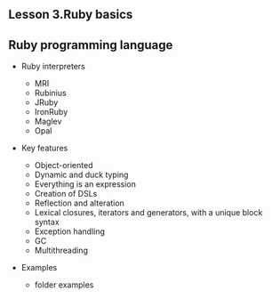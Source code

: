 Lesson 3.Ruby basics
------------------

Ruby programming language
---------------

* Ruby interpreters
  * MRI
  * Rubinius
  * JRuby
  * IronRuby
  * Maglev
  * Opal

* Key features
  * Object-oriented
  * Dynamic and duck typing
  * Everything is an expression
  * Creation of DSLs
  * Reflection and alteration
  * Lexical closures, iterators and generators, with a unique block syntax
  * Exception handling
  * GC
  * Multithreading

* Examples
  * folder examples

